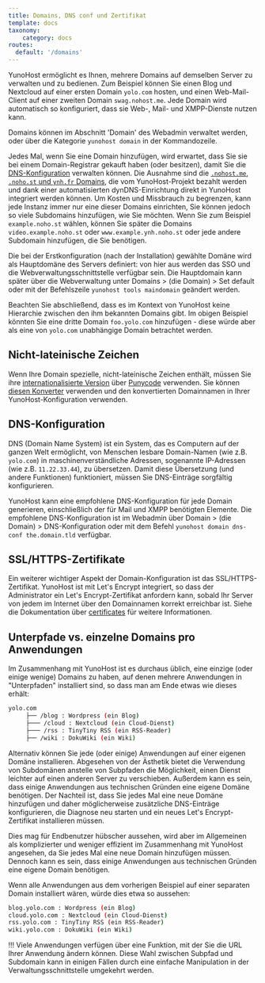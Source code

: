 ```yaml
---
title: Domains, DNS conf und Zertifikat
template: docs
taxonomy:
    category: docs
routes:
  default: '/domains'
---
```


YunoHost ermöglicht es Ihnen, mehrere Domains auf demselben Server zu verwalten und zu bedienen. Zum Beispiel können Sie einen Blog und Nextcloud auf einer ersten Domain `yolo.com` hosten, und einen Web-Mail-Client auf einer zweiten Domain `swag.nohost.me`. Jede Domain wird automatisch so konfiguriert, dass sie Web-, Mail- und XMPP-Dienste nutzen kann.

Domains können im Abschnitt 'Domain' des Webadmin verwaltet werden, oder über die Kategorie `yunohost domain` in der Kommandozeile.

Jedes Mal, wenn Sie eine Domain hinzufügen, wird erwartet, dass Sie sie bei einem Domain-Registrar gekauft haben (oder besitzen), damit Sie die [DNS-Konfiguration](/dns_config) verwalten können. Die Ausnahme sind die [`.nohost.me`, `.noho.st` und `ynh.fr` Domains](/dns_nohost_me), die vom YunoHost-Projekt bezahlt werden und dank einer automatisierten dynDNS-Einrichtung direkt in YunoHost integriert werden können. Um Kosten und Missbrauch zu begrenzen, kann jede Instanz immer nur eine dieser Domains einrichten, Sie können jedoch so viele Subdomains hinzufügen, wie Sie möchten. Wenn Sie zum Beispiel `example.noho.st` wählen, können Sie später die Domains `video.example.noho.st` oder `www.example.ynh.noho.st` oder jede andere Subdomain hinzufügen, die Sie benötigen.

Die bei der Erstkonfiguration (nach der Installation) gewählte Domäne wird als Hauptdomäne des Servers definiert: von hier aus werden das SSO und die Webverwaltungsschnittstelle verfügbar sein. Die Hauptdomain kann später über die Webverwaltung unter Domains > (die Domain) > Set default oder mit der Befehlszeile `yunohost tools maindomain` geändert werden.

Beachten Sie abschließend, dass es im Kontext von YunoHost keine Hierarchie zwischen den ihm bekannten Domains gibt. Im obigen Beispiel könnten Sie eine dritte Domain `foo.yolo.com` hinzufügen - diese würde aber als eine von `yolo.com` unabhängige Domain betrachtet werden.

## Nicht-lateinische Zeichen

Wenn Ihre Domain spezielle, nicht-lateinische Zeichen enthält, müssen Sie ihre [internationalisierte Version](https://de.wikipedia.org/wiki/Internationalisierter_Domainname) über [Punycode](https://de.wikipedia.org/wiki/Punycode) verwenden. Sie können [diesen Konverter](https://www.charset.org/punycode) verwenden und den konvertierten Domainnamen in Ihrer YunoHost-Konfiguration verwenden. 

## DNS-Konfiguration

DNS (Domain Name System) ist ein System, das es Computern auf der ganzen Welt ermöglicht, von Menschen lesbare Domain-Namen (wie z.B. `yolo.com`) in maschinenverständliche Adressen, sogenannte IP-Adressen (wie z.B. `11.22.33.44`), zu übersetzen. Damit diese Übersetzung (und andere Funktionen) funktioniert, müssen Sie DNS-Einträge sorgfältig konfigurieren. 

YunoHost kann eine empfohlene DNS-Konfiguration für jede Domain generieren, einschließlich der für Mail und XMPP benötigten Elemente. Die empfohlene DNS-Konfiguration ist im Webadmin über Domain > (die Domain) > DNS-Konfiguration oder mit dem Befehl `yunohost domain dns-conf the.domain.tld` verfügbar.

## SSL/HTTPS-Zertifikate

Ein weiterer wichtiger Aspekt der Domain-Konfiguration ist das SSL/HTTPS-Zertifikat. YunoHost ist mit Let's Encrypt integriert, so dass der Administrator ein Let's Encrypt-Zertifikat anfordern kann, sobald Ihr Server von jedem im Internet über den Domainnamen korrekt erreichbar ist. Siehe die Dokumentation über [certificates](/certificate) für weitere Informationen.

## Unterpfade vs. einzelne Domains pro Anwendungen

Im Zusammenhang mit YunoHost ist es durchaus üblich, eine einzige (oder einige wenige) Domains zu haben, auf denen mehrere Anwendungen in "Unterpfaden" installiert sind, so dass man am Ende etwas wie dieses erhält: 

```bash
yolo.com
     ├── /blog : Wordpress (ein Blog)
     ├─── /cloud : Nextcloud (ein Cloud-Dienst)
     ├─── /rss : TinyTiny RSS (ein RSS-Reader)
     ├── /wiki : DokuWiki (ein Wiki)
```

Alternativ können Sie jede (oder einige) Anwendungen auf einer eigenen Domäne installieren. Abgesehen von der Ästhetik bietet die Verwendung von Subdomänen anstelle von Subpfaden die Möglichkeit, einen Dienst leichter auf einen anderen Server zu verschieben. Außerdem kann es sein, dass einige Anwendungen aus technischen Gründen eine eigene Domäne benötigen. Der Nachteil ist, dass Sie jedes Mal eine neue Domäne hinzufügen und daher möglicherweise zusätzliche DNS-Einträge konfigurieren, die Diagnose neu starten und ein neues Let's Encrypt-Zertifikat installieren müssen.

Dies mag für Endbenutzer hübscher aussehen, wird aber im Allgemeinen als komplizierter und weniger effizient im Zusammenhang mit YunoHost angesehen, da Sie jedes Mal eine neue Domain hinzufügen müssen. Dennoch kann es sein, dass einige Anwendungen aus technischen Gründen eine eigene Domain benötigen.

Wenn alle Anwendungen aus dem vorherigen Beispiel auf einer separaten Domain installiert wären, würde dies etwa so aussehen:

```bash
blog.yolo.com : Wordpress (ein Blog)
cloud.yolo.com : Nextcloud (ein Cloud-Dienst)
rss.yolo.com : TinyTiny RSS (ein RSS-Reader)
wiki.yolo.com : DokuWiki (ein Wiki)
```

!!! Viele Anwendungen verfügen über eine Funktion, mit der Sie die URL Ihrer Anwendung ändern können. Diese Wahl zwischen Subpfad und Subdomain kann in einigen Fällen durch eine einfache Manipulation in der Verwaltungsschnittstelle umgekehrt werden.
